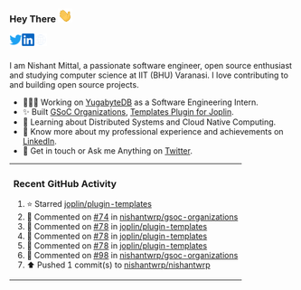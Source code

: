 ### Hey There <img src="./assets/wave.gif" width="25px">
<a href="http://urls.nishantwrp.com/github-to-twitter" target="_blank">
  <img align="left" alt="Nishant's Twitter" width="22px" src="./assets/twitter.svg" />
</a>
<a href="http://urls.nishantwrp.com/github-to-linkedin" target="_blank">
  <img align="left" alt="Nishant's LinkedIn" width="22px" src="./assets/linkedin.svg" />
</a>
<a href="http://urls.nishantwrp.com/github-to-site" target="_blank">
  <img align="left" alt="Nishant's Site" width="22px" src="./assets/globe.svg" />
</a>
<br /><br />

I am Nishant Mittal, a passionate software engineer, open source enthusiast and studying computer science at IIT (BHU) Varanasi. I love contributing to and building open source projects.

- 👨🏽‍💻 Working on [YugabyteDB](https://www.github.com/yugabyte) as a Software Engineering Intern.
- ✨ Built [GSoC Organizations](https://www.gsocorganizations.dev/), [Templates Plugin for Joplin](https://github.com/joplin/plugin-templates).
- 🌱 Learning about Distributed Systems and Cloud Native Computing.
- 🚀 Know more about my professional experience and achievements on [LinkedIn](http://urls.nishantwrp.com/github-to-linkedin).
- 💬 Get in touch or Ask me Anything on [Twitter](http://urls.nishantwrp.com/github-to-twitter).

<table><tr>
  
<td valign="top" width="100%">

### Recent GitHub Activity
<!--RECENT_ACTIVITY:start-->
1. ⭐ Starred [joplin/plugin-templates](https://github.com/joplin/plugin-templates)<br>
2. 💬 Commented on [#74](https://github.com/nishantwrp/gsoc-organizations/issues/74#issuecomment-1710697803) in [nishantwrp/gsoc-organizations](https://github.com/nishantwrp/gsoc-organizations)<br>
3. 💬 Commented on [#78](https://github.com/joplin/plugin-templates/issues/78#issuecomment-1668052050) in [joplin/plugin-templates](https://github.com/joplin/plugin-templates)<br>
4. 💬 Commented on [#78](https://github.com/joplin/plugin-templates/issues/78#issuecomment-1666737708) in [joplin/plugin-templates](https://github.com/joplin/plugin-templates)<br>
5. 💬 Commented on [#78](https://github.com/joplin/plugin-templates/issues/78#issuecomment-1666590912) in [joplin/plugin-templates](https://github.com/joplin/plugin-templates)<br>
6. 💬 Commented on [#98](https://github.com/nishantwrp/gsoc-organizations/issues/98#issuecomment-1666536502) in [nishantwrp/gsoc-organizations](https://github.com/nishantwrp/gsoc-organizations)<br>
7. ⬆️ Pushed 1 commit(s) to [nishantwrp/nishantwrp](https://github.com/nishantwrp/nishantwrp)<br>
<!--RECENT_ACTIVITY:end-->

</td>
</tr></table>
